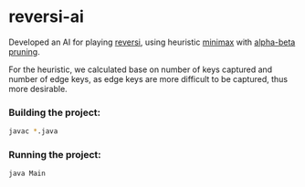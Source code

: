 # reversi-ai

Developed an AI for playing [reversi](https://en.wikipedia.org/wiki/Reversi), using heuristic [minimax](https://en.wikipedia.org/wiki/Minimax) with [alpha-beta pruning](https://en.wikipedia.org/wiki/Alpha%E2%80%93beta_pruning).

For the heuristic, we calculated base on number of keys captured and number of edge keys, as edge keys are more difficult to be captured, thus more desirable.

### Building the project:
```bash
javac *.java
```

### Running the project:
```bash
java Main
```
